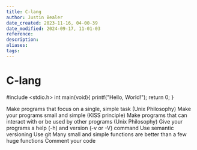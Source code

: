 ```yaml
---
title: C-lang
author: Justin Bealer
date_created: 2023-11-16, 04-00-39
date_modified: 2024-09-17, 11-01-03
reference: 
description: 
aliases: 
tags: 
---
```

# C-lang

#include <stdio.h>
int main(void){
	printf("Hello, World!");
	return 0;
	}
	
Make programs that focus on a single, simple task (Unix Philosophy)
Make your programs small and simple (KISS principle)
Make programs that can interact with or be used by other programs (Unix Philosophy)
Give your programs a help (-h) and version (-v or -V) command
Use semantic versioning
Use git
Many small and simple functions are better than a few huge functions
Comment your code
